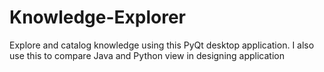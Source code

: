Knowledge-Explorer
==================

Explore and catalog knowledge using this PyQt desktop application. I also use this to compare Java and Python view in designing application
